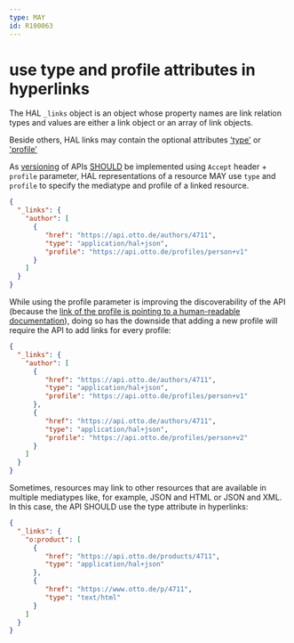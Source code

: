 ```yaml
---
type: MAY
id: R100063
---
```


# use type and profile attributes in hyperlinks

The HAL `_links` object is an object whose property names are link relation types and values are either a link object 
or an array of link objects.

Beside others, HAL links may contain the optional attributes ['type'](https://tools.ietf.org/html/draft-kelly-json-hal-08#section-5.3) or ['profile'](https://tools.ietf.org/html/draft-kelly-json-hal-08#section-5.6) 

As [versioning](../060_versioning/0000_index.md) of APIs [SHOULD](../060_versioning/1040_should-use-accept-header-with-profile-parameter.md) 
be implemented using `Accept` header + `profile` parameter, HAL representations of a resource MAY use `type` and `profile`
to specify the mediatype and profile of a linked resource.

```json
{
  "_links": {
    "author": [
      { 
         "href": "https://api.otto.de/authors/4711",
         "type": "application/hal+json",
         "profile": "https://api.otto.de/profiles/person+v1" 
      }
    ]
  }
}
```  

While using the profile parameter is improving the discoverability of the API (because the [link of the profile is 
pointing to a human-readable documentation](./4010_must-use-resolvable-profile-urls.md)), 
doing so has the downside that adding a new profile will require the API to add links for every profile:

```json
{
  "_links": {
    "author": [
      { 
         "href": "https://api.otto.de/authors/4711",
         "type": "application/hal+json",
         "profile": "https://api.otto.de/profiles/person+v1" 
      },
      { 
         "href": "https://api.otto.de/authors/4711",
         "type": "application/hal+json",
         "profile": "https://api.otto.de/profiles/person+v2" 
      }
    ]
  }
}
```  

Sometimes, resources may link to other resources that are available in multiple mediatypes like, for example, JSON 
and HTML or JSON and XML. In this case, the API SHOULD use the type attribute in hyperlinks:

```json
{
  "_links": {
    "o:product": [
      { 
         "href": "https://api.otto.de/products/4711",
         "type": "application/hal+json" 
      },
      { 
         "href": "https://www.otto.de/p/4711",
         "type": "text/html" 
      }
    ]
  }
}
```    
